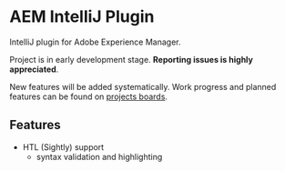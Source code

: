 # AEM IntelliJ Plugin
IntelliJ plugin for Adobe Experience Manager.

Project is in early development stage. **Reporting issues is highly appreciated**.

New features will be added systematically. Work progress and planned features can be found on [projects boards](https://github.com/karollewandowski/aem-intellij-plugin/projects). 


## Features
* HTL (Sightly) support
  * syntax validation and highlighting
